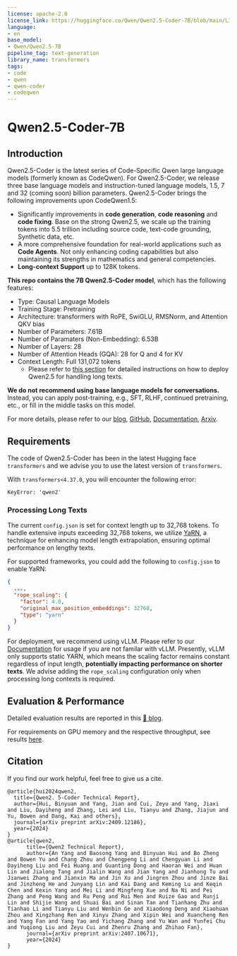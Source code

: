 ```yaml
---
license: apache-2.0
license_link: https://huggingface.co/Qwen/Qwen2.5-Coder-7B/blob/main/LICENSE
language:
- en
base_model:
- Qwen/Qwen2.5-7B
pipeline_tag: text-generation
library_name: transformers
tags:
- code
- qwen
- qwen-coder
- codeqwen
---
```


# Qwen2.5-Coder-7B

## Introduction

Qwen2.5-Coder is the latest series of Code-Specific Qwen large language models (formerly known as CodeQwen). For Qwen2.5-Coder, we release three base language models and instruction-tuned language models, 1.5, 7 and 32 (coming soon) billion parameters. Qwen2.5-Coder brings the following improvements upon CodeQwen1.5:

- Significantly improvements in **code generation**, **code reasoning** and **code fixing**. Base on the strong Qwen2.5, we scale up the training tokens into 5.5 trillion including source code, text-code grounding, Synthetic data, etc. 
- A more comprehensive foundation for real-world applications such as **Code Agents**. Not only enhancing coding capabilities but also maintaining its strengths in mathematics and general competencies.
- **Long-context Support** up to 128K tokens.


**This repo contains the 7B Qwen2.5-Coder model**, which has the following features:
- Type: Causal Language Models
- Training Stage: Pretraining
- Architecture: transformers with RoPE, SwiGLU, RMSNorm, and Attention QKV bias
- Number of Parameters: 7.61B
- Number of Paramaters (Non-Embedding): 6.53B
- Number of Layers: 28
- Number of Attention Heads (GQA): 28 for Q and 4 for KV
- Context Length: Full 131,072 tokens
  - Please refer to [this section](#processing-long-texts) for detailed instructions on how to deploy Qwen2.5 for handling long texts.
  
**We do not recommend using base language models for conversations.** Instead, you can apply post-training, e.g., SFT, RLHF, continued pretraining, etc., or fill in the middle tasks on this model.

For more details, please refer to our [blog](https://qwenlm.github.io/blog/qwen2.5-coder/), [GitHub](https://github.com/QwenLM/Qwen2.5-Coder), [Documentation](https://qwen.readthedocs.io/en/latest/), [Arxiv](https://arxiv.org/abs/2409.12186).

## Requirements

The code of Qwen2.5-Coder has been in the latest Hugging face `transformers` and we advise you to use the latest version of `transformers`.

With `transformers<4.37.0`, you will encounter the following error:
```
KeyError: 'qwen2'
```

### Processing Long Texts

The current `config.json` is set for context length up to 32,768 tokens.
To handle extensive inputs exceeding 32,768 tokens, we utilize [YaRN](https://arxiv.org/abs/2309.00071), a technique for enhancing model length extrapolation, ensuring optimal performance on lengthy texts.

For supported frameworks, you could add the following to `config.json` to enable YaRN:
```json
{
  ...,
  "rope_scaling": {
    "factor": 4.0,
    "original_max_position_embeddings": 32768,
    "type": "yarn"
  }
}
```

For deployment, we recommend using vLLM. 
Please refer to our [Documentation](https://qwen.readthedocs.io/en/latest/deployment/vllm.html) for usage if you are not familar with vLLM.
Presently, vLLM only supports static YARN, which means the scaling factor remains constant regardless of input length, **potentially impacting performance on shorter texts**. 
We advise adding the `rope_scaling` configuration only when processing long contexts is required.

## Evaluation & Performance

Detailed evaluation results are reported in this [📑 blog](https://qwenlm.github.io/blog/qwen2.5-coder/).

For requirements on GPU memory and the respective throughput, see results [here](https://qwen.readthedocs.io/en/latest/benchmark/speed_benchmark.html).

## Citation

If you find our work helpful, feel free to give us a cite.

```
@article{hui2024qwen2,
  title={Qwen2. 5-Coder Technical Report},
  author={Hui, Binyuan and Yang, Jian and Cui, Zeyu and Yang, Jiaxi and Liu, Dayiheng and Zhang, Lei and Liu, Tianyu and Zhang, Jiajun and Yu, Bowen and Dang, Kai and others},
  journal={arXiv preprint arXiv:2409.12186},
  year={2024}
}
@article{qwen2,
      title={Qwen2 Technical Report}, 
      author={An Yang and Baosong Yang and Binyuan Hui and Bo Zheng and Bowen Yu and Chang Zhou and Chengpeng Li and Chengyuan Li and Dayiheng Liu and Fei Huang and Guanting Dong and Haoran Wei and Huan Lin and Jialong Tang and Jialin Wang and Jian Yang and Jianhong Tu and Jianwei Zhang and Jianxin Ma and Jin Xu and Jingren Zhou and Jinze Bai and Jinzheng He and Junyang Lin and Kai Dang and Keming Lu and Keqin Chen and Kexin Yang and Mei Li and Mingfeng Xue and Na Ni and Pei Zhang and Peng Wang and Ru Peng and Rui Men and Ruize Gao and Runji Lin and Shijie Wang and Shuai Bai and Sinan Tan and Tianhang Zhu and Tianhao Li and Tianyu Liu and Wenbin Ge and Xiaodong Deng and Xiaohuan Zhou and Xingzhang Ren and Xinyu Zhang and Xipin Wei and Xuancheng Ren and Yang Fan and Yang Yao and Yichang Zhang and Yu Wan and Yunfei Chu and Yuqiong Liu and Zeyu Cui and Zhenru Zhang and Zhihao Fan},
      journal={arXiv preprint arXiv:2407.10671},
      year={2024}
}
```